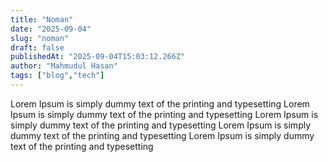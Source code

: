```yaml
---
title: "Noman"
date: "2025-09-04"
slug: "noman"
draft: false
publishedAt: "2025-09-04T15:03:12.266Z"
author: "Mahmudul Hasan"
tags: ["blog","tech"]
---
```


Lorem Ipsum is simply dummy text of the printing and typesetting
Lorem Ipsum is simply dummy text of the printing and typesetting
Lorem Ipsum is simply dummy text of the printing and typesetting
Lorem Ipsum is simply dummy text of the printing and typesetting
Lorem Ipsum is simply dummy text of the printing and typesetting